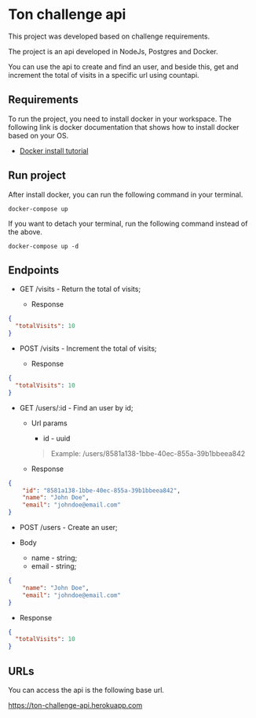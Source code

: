 # Ton challenge api

This project was developed based on challenge requirements.

The project is an api developed in NodeJs, Postgres and Docker.

You can use the api to create and find an user, and beside this, get and increment the total of visits in a specific url using countapi.

## Requirements

To run the project, you need to install docker in your workspace. The following link is docker documentation that shows how to install docker based on your OS.

* [Docker install tutorial](https://docs.docker.com/engine/install/)

## Run project

After install docker, you can run the following command in your terminal.

```shell
docker-compose up
```

If you want to detach your terminal, run the following command instead of the above.

```shell
docker-compose up -d
```

## Endpoints

* GET /visits - Return the total of visits;
 
  * Response
```json
{
  "totalVisits": 10
}
```

* POST /visits - Increment the total of visits;
 
  * Response
```json
{
  "totalVisits": 10
}
```

* GET /users/:id - Find an user by id;

  * Url params

      * id - uuid
      > Example: /users/8581a138-1bbe-40ec-855a-39b1bbeea842
 
  * Response
```json
{
    "id": "8581a138-1bbe-40ec-855a-39b1bbeea842",
    "name": "John Doe",
    "email": "johndoe@email.com"
}
```

* POST /users - Create an user;
 
 * Body

      * name - string;
      * email - string;
```json
{
    "name": "John Doe",
    "email": "johndoe@email.com"
}
```

  * Response
```json
{
  "totalVisits": 10
}
```
## URLs

You can access the api is the following base url.

https://ton-challenge-api.herokuapp.com
